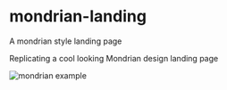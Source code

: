 # mondrian-landing
A mondrian style landing page

Replicating a cool looking Mondrian design landing page

![mondrian example](https://i.redd.it/8zk9xb070gw11.gif)
